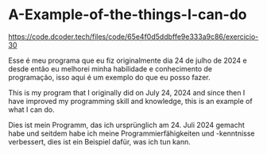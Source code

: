 # A-Example-of-the-things-I-can-do
https://code.dcoder.tech/files/code/65e4f0d5ddbffe9e333a9c86/exercicio-30

Esse é meu programa que eu fiz originalmente dia 24 de julho de 2024 e desde então eu melhorei minha habilidade e conhecimento de programação, isso aqui é um exemplo do que eu posso fazer.

This is my program that I originally did on July 24, 2024 and since then I have improved my programming skill and knowledge, this is an example of what I can do.

Dies ist mein Programm, das ich ursprünglich am 24. Juli 2024 gemacht habe und seitdem habe ich meine Programmierfähigkeiten und -kenntnisse verbessert, dies ist ein Beispiel dafür, was ich tun kann.

